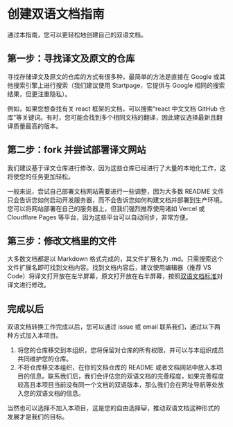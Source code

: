 # 创建双语文档指南

通过本指南，您可以更轻松地创建自己的双语文档。

## 第一步：寻找译文及原文的仓库

寻找存储译文及原文的仓库的方式有很多种，最简单的方法是直接在 Google 或其他搜索引擎上进行搜索（我们建议使用 Startpage，它提供与 Google 相同的搜索结果，但更注重隐私）。

例如，如果您想查找有关 react 框架的文档，可以搜索“react 中文文档 GitHub 仓库”等关键词。有时，您可能会找到多个相同文档的翻译，因此建议选择最新且翻译质量最高的版本。

## 第二步：fork 并尝试部署译文网站

我们建议基于译文仓库进行修改，因为这些仓库已经进行了大量的本地化工作，这将使您的任务更加轻松。

一般来说，尝试自己部署文档网站需要进行一些调整，因为大多数 README 文件只会告诉您如何启动开发服务器，而不会告诉您如何构建文档并部署到生产环境。您可以将网站部署在自己的服务器上，但我们强烈推荐使用诸如 Vercel 或 Cloudflare Pages 等平台，因为这些平台可以自动同步，非常方便。

## 第三步：修改文档里的文件

大多数文档都是以 Markdown 格式完成的，其文件扩展名为 .md。只需搜索这个文件扩展名即可找到文档内容。找到文档内容后，建议使用编辑器（推荐 VS Code）将译文打开放在左半屏幕，原文打开放在右半屏幕，按照[双语文档标准](https://github.com/bilingual-docs/bilingual-docs/blob/main/bilingual-standard.md)对译文进行修改。

## 完成以后

双语文档转换工作完成以后，您可以通过 issue 或 email 联系我们，通过以下两种方式加入本项目。

1. 将您的仓库移交到本组织，您将保留对仓库的所有权限，并可以与本组织成员共同维护您的仓库。
2. 不将仓库移交本组织，在你的文档仓库的 README 或者文档网站中放入本项目的信息。联系我们后，我们会评估您的双语文档的完善程度，如果完善程度较高且本项目当前没有同一个文档的双语版本，那么我们会在网址导航等处放入您的双语文档的信息。

当然也可以选择不加入本项目，这是您的自由选择😺，推动双语文档这种形式的发展才是我们的目标。
